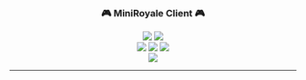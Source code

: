 ### <p align="center">🎮 MiniRoyale Client 🎮</p>
<div align= "center">
  <img src="https://img.shields.io/github/last-commit/KornineQ/miniroyale-client">
  <img src="https://img.shields.io/github/license/KornineQ/miniroyale-client">
  <br>
  <img src="https://img.shields.io/github/stars/KornineQ/miniroyale-client">
  <img src="https://img.shields.io/github/forks/KornineQ/miniroyale-client">
  <img src="https://img.shields.io/github/downloads/KornineQ/miniroyale-client/total.svg">
  <br>
  <img src="https://img.shields.io/github/languages/top/KornineQ/miniroyale-client">
</div>

----------------------------

